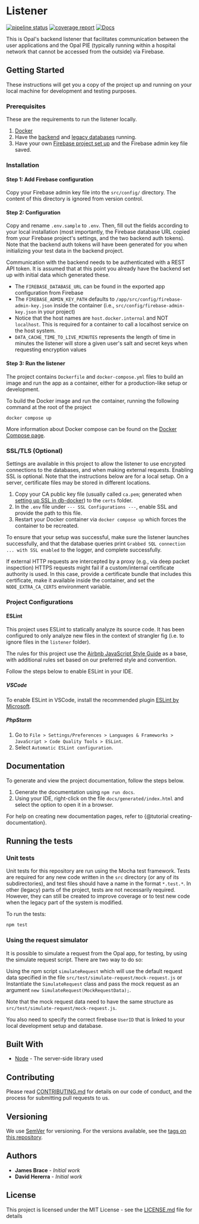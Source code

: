 # Listener

[![pipeline status](https://gitlab.com/opalmedapps/opal-listener/badges/main/pipeline.svg)](https://gitlab.com/opalmedapps/opal-listener/-/commits/main) [![coverage report](https://gitlab.com/opalmedapps/opal-listener/badges/main/coverage.svg)](https://gitlab.com/opalmedapps/opal-listener/-/commits/main) [![Docs](https://img.shields.io/badge/docs-available-brightgreen.svg)](https://opalmedapps.gitlab.io/opal-listener)

This is Opal's backend listener that facilitates communication between the user applications and the Opal PIE (typically running within a hospital network that cannot be accessed from the outside) via Firebase.

## Getting Started

These instructions will get you a copy of the project up and running on your local machine for development and testing purposes.

### Prerequisites

These are the requirements to run the listener locally.

1. [Docker](https://docs.docker.com/get-docker/)
2. Have the [backend](https://gitlab.com/opalmedapps/backend) and [legacy databases](https://gitlab.com/opalmedapps/db-docker) running.
3. Have your own [Firebase project set up](https://opalmedapps.gitlab.io/development/setup/) and the Firebase admin key file saved.

### Installation

#### Step 1: Add Firebase configuration

Copy your Firebase admin key file into the `src/config/` directory.
The content of this directory is ignored from version control.

#### Step 2: Configuration

Copy and rename `.env.sample` to `.env`.
Then, fill out the fields according to your local installation (most importantly, the Firebase database URL copied from your Firebase project's settings, and the two backend auth tokens).
Note that the backend auth tokens will have been generated for you when initializing your test data in the backend project.

Communication with the backend needs to be authenticated with a REST API token.
It is assumed that at this point you already have the backend set up with initial data which generated these.

* The `FIREBASE_DATABASE_URL` can be found in the exported app configuration from Firebase
* The `FIREBASE_ADMIN_KEY_PATH` defaults to `/app/src/config/firebase-admin-key.json` inside the container (i.e., `src/config/firebase-admin-key.json` in your project)
* Notice that the host names are `host.docker.internal` and NOT `localhost`. This is required for a container to call a localhost service on the host system.
* `DATA_CACHE_TIME_TO_LIVE_MINUTES` represents the length of time in minutes the listener will store a given user's salt and secret keys when requesting encryption values

#### Step 3: Run the listener

The project contains `Dockerfile` and  `docker-compose.yml` files to build an image and run the app as a container, either for a production-like setup or development.

To build the Docker image and run the container, running the following command at the root of the project

```shell
docker compose up 
```

More information about Docker compose can be found on the [Docker Compose page](https://docs.docker.com/compose/).

### SSL/TLS (Optional)

Settings are available in this project to allow the listener to use encrypted connections to the databases,
and when making external requests.
Enabling SSL is optional.
Note that the instructions below are for a local setup.
On a server, certificate files may be stored in different locations.

1. Copy your CA public key file (usually called `ca.pem`; generated when
   [setting up SSL in db-docker](https://gitlab.com/opalmedapps/db-docker#running-the-databases-with-encrypted-connections))
   to the `certs` folder.
2. In the `.env` file under `--- SSL Configurations ---`, enable SSL and provide the path to this file.
3. Restart your Docker container via `docker compose up` which forces the container to be recreated.

To ensure that your setup was successful, make sure the listener launches successfully, and that the database queries
print `Grabbed SQL connection ... with SSL enabled` to the logger, and complete successfully.

If external HTTP requests are intercepted by a proxy (e.g., via deep packet inspection) HTTPS requests might fail if a custom/internal certificate authority is used.
In this case, provide a certificate bundle that includes this certificate, make it available inside the container, and set the `NODE_EXTRA_CA_CERTS` environment variable.

### Project Configurations

#### ESLint

This project uses ESLint to statically analyze its source code. It has been configured to only analyze new files in the
context of strangler fig (i.e. to ignore files in the `listener` folder).

The rules for this project use the [Airbnb JavaScript Style Guide](https://github.com/airbnb/javascript)
as a base, with additional rules set based on our preferred style and convention.

Follow the steps below to enable ESLint in your IDE.

##### VSCode

To enable ESLint in VSCode, install the recommended plugin [ESLint by Microsoft](https://marketplace.visualstudio.com/items?itemName=dbaeumer.vscode-eslint).

##### PhpStorm

1. Go to `File > Settings/Preferences > Languages & Frameworks > JavaScript > Code Quality Tools > ESLint`.
2. Select `Automatic ESLint configuration`.

## Documentation

To generate and view the project documentation, follow the steps below.

1. Generate the documentation using `npm run docs`.
2. Using your IDE, right-click on the file `docs/generated/index.html` and select the option to open it in a browser.

For help on creating new documentation pages, refer to {@tutorial creating-documentation}.

## Running the tests

### Unit tests

Unit tests for this repository are run using the Mocha test framework.
Tests are required for any new code written in the `src` directory (or any of its subdirectories), and test files should have a name in the format `*.test.*`.
In other (legacy) parts of the project, tests are not necessarily required.
However, they can still be created to improve coverage or to test new code when the legacy part of the system is modified.

To run the tests:

```sh
npm test
```

### Using the request simulator

It is possible to simulate a request from the Opal app, for testing, by using the simulate request script. There are two way to do so:

Using the npm script `simulateRequest` which will use the default request data specified in the file `src/test/simulate-request/mock-request.js`
or
Instantiate the `SimulateRequest` class and pass the mock request as an argument `new SimulateRequest(MockRequestData);`.

Note that the mock request data need to have the same structure as `src/test/simulate-request/mock-request.js`.

You also need to specify the correct firebase `UserID` that is linked to your local development setup and database.

## Built With

* [Node](https://nodejs.org/en/) - The server-side library used

## Contributing

Please read [CONTRIBUTING.md](https://gist.github.com/PurpleBooth/b24679402957c63ec426) for details on our code of conduct, and the process for submitting pull requests to us.

## Versioning

We use [SemVer](http://semver.org/) for versioning.
For the versions available, see the [tags on this repository](https://github.com/your/project/tags).

## Authors

* **James Brace** - *Initial work*
* **David Hererra** - *Initial work*

## License

This project is licensed under the MIT License - see the [LICENSE.md](LICENSE.md) file for details
